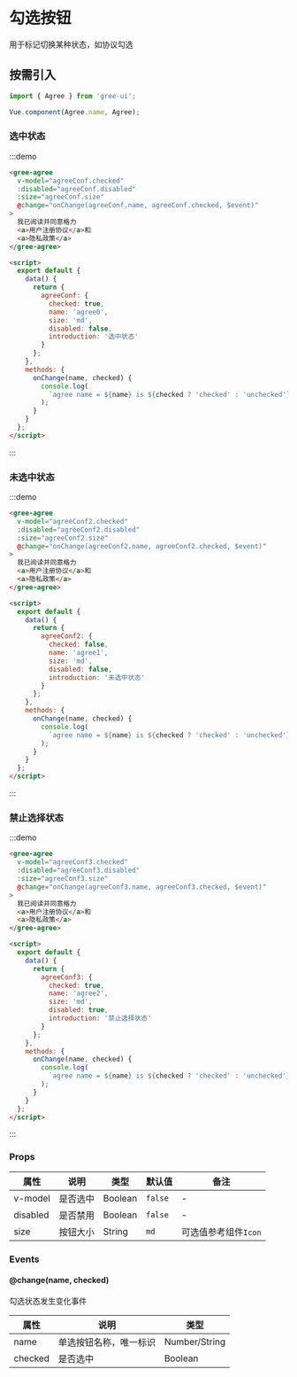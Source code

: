 # 勾选按钮

用于标记切换某种状态，如协议勾选

## 按需引入

```javascript
import { Agree } from 'gree-ui';

Vue.component(Agree.name, Agree);
```

### 选中状态

:::demo

```html
<gree-agree
  v-model="agreeConf.checked"
  :disabled="agreeConf.disabled"
  :size="agreeConf.size"
  @change="onChange(agreeConf.name, agreeConf.checked, $event)"
>
  我已阅读并同意格力
  <a>用户注册协议</a>和
  <a>隐私政策</a>
</gree-agree>

<script>
  export default {
    data() {
      return {
        agreeConf: {
          checked: true,
          name: 'agree0',
          size: 'md',
          disabled: false,
          introduction: '选中状态'
        }
      };
    },
    methods: {
      onChange(name, checked) {
        console.log(
          `agree name = ${name} is ${checked ? 'checked' : 'unchecked'}`
        );
      }
    }
  };
</script>
```

:::

### 未选中状态

:::demo

```html
<gree-agree
  v-model="agreeConf2.checked"
  :disabled="agreeConf2.disabled"
  :size="agreeConf2.size"
  @change="onChange(agreeConf2.name, agreeConf2.checked, $event)"
>
  我已阅读并同意格力
  <a>用户注册协议</a>和
  <a>隐私政策</a>
</gree-agree>

<script>
  export default {
    data() {
      return {
        agreeConf2: {
          checked: false,
          name: 'agree1',
          size: 'md',
          disabled: false,
          introduction: '未选中状态'
        }
      };
    },
    methods: {
      onChange(name, checked) {
        console.log(
          `agree name = ${name} is ${checked ? 'checked' : 'unchecked'}`
        );
      }
    }
  };
</script>
```

:::

### 禁止选择状态

:::demo

```html
<gree-agree
  v-model="agreeConf3.checked"
  :disabled="agreeConf3.disabled"
  :size="agreeConf3.size"
  @change="onChange(agreeConf3.name, agreeConf3.checked, $event)"
>
  我已阅读并同意格力
  <a>用户注册协议</a>和
  <a>隐私政策</a>
</gree-agree>

<script>
  export default {
    data() {
      return {
        agreeConf3: {
          checked: true,
          name: 'agree2',
          size: 'md',
          disabled: true,
          introduction: '禁止选择状态'
        }
      };
    },
    methods: {
      onChange(name, checked) {
        console.log(
          `agree name = ${name} is ${checked ? 'checked' : 'unchecked'}`
        );
      }
    }
  };
</script>
```

:::

### Props

| 属性     | 说明     | 类型    | 默认值  | 备注                 |
| -------- | -------- | ------- | ------- | -------------------- |
| v-model  | 是否选中 | Boolean | `false` | \-                   |
| disabled | 是否禁用 | Boolean | `false` | \-                   |
| size     | 按钮大小 | String  | `md`    | 可选值参考组件`Icon` |

### Events

#### @change(name, checked)

勾选状态发生变化事件

| 属性    | 说明                   | 类型          |
| ------- | ---------------------- | ------------- |
| name    | 单选按钮名称，唯一标识 | Number/String |
| checked | 是否选中               | Boolean       |

<script>
export default {
  data() {
    return {
      agreeConf: {
        checked: true,
        name: 'agree0',
        size: 'md',
        disabled: false,
        introduction: '选中状态'
      },
      agreeConf2: {
        checked: false,
        name: 'agree1',
        size: 'md',
        disabled: false,
        introduction: '未选中状态'
      },
      agreeConf3: {
        checked: true,
        name: 'agree2',
        size: 'md',
        disabled: true,
        introduction: '禁止选择状态'
      }
    };
  },
  methods: {
    onChange(name, checked) {
      console.log(
        `agree name = ${name} is ${checked ? 'checked' : 'unchecked'}`
      );
    }
  }
};
</script>

<style lang="less" scoped>
.gree-agree-content {
  color: #858b9c;
  font-size: 18px;
  a {
    color: #00aeff;
  }
}
</style>
